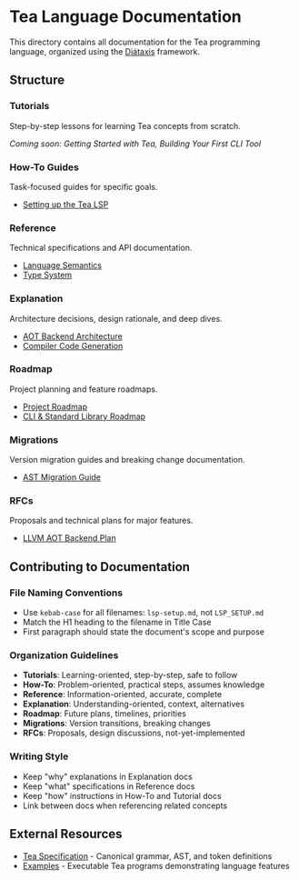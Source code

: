 # Tea Language Documentation

This directory contains all documentation for the Tea programming language, organized using the [Diátaxis](https://diataxis.fr/) framework.

## Structure

### Tutorials

Step-by-step lessons for learning Tea concepts from scratch.

_Coming soon: Getting Started with Tea, Building Your First CLI Tool_

### How-To Guides

Task-focused guides for specific goals.

- [Setting up the Tea LSP](how-to/lsp-setup.md)

### Reference

Technical specifications and API documentation.

- [Language Semantics](reference/language/semantics.md)
- [Type System](reference/language/type-system.md)

### Explanation

Architecture decisions, design rationale, and deep dives.

- [AOT Backend Architecture](explanation/aot-backend.md)
- [Compiler Code Generation](explanation/compiler-codegen.md)

### Roadmap

Project planning and feature roadmaps.

- [Project Roadmap](roadmap/project-roadmap.md)
- [CLI & Standard Library Roadmap](roadmap/cli-stdlib.md)

### Migrations

Version migration guides and breaking change documentation.

- [AST Migration Guide](migrations/ast-migration.md)

### RFCs

Proposals and technical plans for major features.

- [LLVM AOT Backend Plan](rfcs/aot-llvm-plan.md)

## Contributing to Documentation

### File Naming Conventions

- Use `kebab-case` for all filenames: `lsp-setup.md`, not `LSP_SETUP.md`
- Match the H1 heading to the filename in Title Case
- First paragraph should state the document's scope and purpose

### Organization Guidelines

- **Tutorials**: Learning-oriented, step-by-step, safe to follow
- **How-To**: Problem-oriented, practical steps, assumes knowledge
- **Reference**: Information-oriented, accurate, complete
- **Explanation**: Understanding-oriented, context, alternatives
- **Roadmap**: Future plans, timelines, priorities
- **Migrations**: Version transitions, breaking changes
- **RFCs**: Proposals, design discussions, not-yet-implemented

### Writing Style

- Keep "why" explanations in Explanation docs
- Keep "what" specifications in Reference docs
- Keep "how" instructions in How-To and Tutorial docs
- Link between docs when referencing related concepts

## External Resources

- [Tea Specification](../spec/) - Canonical grammar, AST, and token definitions
- [Examples](../examples/) - Executable Tea programs demonstrating language features

